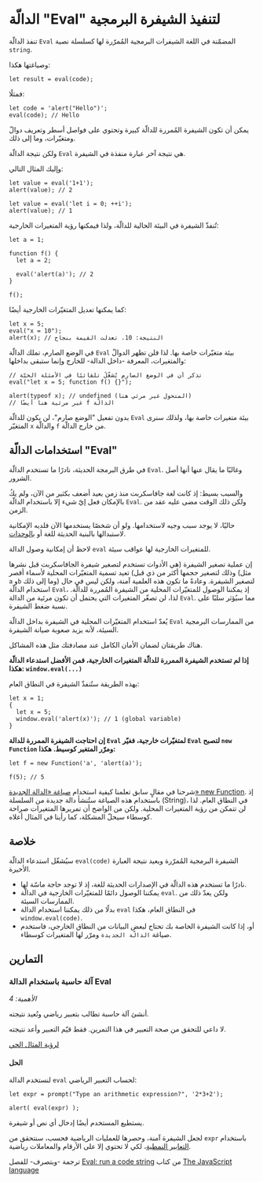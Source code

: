# الدالّة "Eval" لتنفيذ الشيفرة البرمجية

تنفذ الدالّة `Eval` المضمّنة في اللغة الشيفرات البرمجية المُمرّرة لها كسلسلة نصية `string`.

وصياغتها هكذا:

```
let result = eval(code);
```

فمثلًا:

```
let code = 'alert("Hello")';
eval(code); // Hello
```

يمكن أن تكون الشيفرة المُمررة للدالّة كبيرة وتحتوي على فواصل أسطر وتعريف دوالّ ومتغيّرات، وما إلى ذلك.

ولكن نتيجة الدالّة `Eval` هي نتيجة آخر عبارة منفذة في الشيفرة.

وإليك المثال التالي:


```
let value = eval('1+1');
alert(value); // 2
```

```
let value = eval('let i = 0; ++i');
alert(value); // 1
```

تُنفذّ الشيفرة في البيئة الحالية للدالّة، ولذا فيمكنها رؤية المتغيرات الخارجية:

```
let a = 1;

function f() {
  let a = 2;

  eval('alert(a)'); // 2
}

f();
```

كما يمكنها تعديل المتغيّرات الخارجية أيضًا:

```
let x = 5;
eval("x = 10");
alert(x); // النتيجة: ‫10، تعدلت القيمة بنجاح
```

في الوضع الصارم، تملك الدالّة `Eval` بيئة متغيّرات خاصة بها. لذا فلن تظهر الدوالّ والمتغيرات، المعرفة -داخل الدالة- للخارج وإنما ستبقى بداخلها:

```
// تذكر أن في الوضع الصارم يُشغّلُ تلقائيًا في الأمثلة الحيّة
eval("let x = 5; function f() {}");

alert(typeof x); // undefined (المتحول غير مرئي هنا)
// ‫الدالّة f غير مرئية هنا أيضًا
```
بدون تفعيل "الوضع صارم"، لن يكون للدالّة `Eval` بيئة متغيرات خاصة بها، ولذلك سنرى المتغيّر `x` والدالّة `f` من خارج الدالّة.

## استخدامات الدالّة "Eval"

في طرق البرمجة الحديثة، نادرًا ما تستخدم الدالّة `Eval`. وغالبًا ما يقال عنها أنها أصل الشرور.

والسبب بسيط: إذ كانت لغة جافاسكربت منذ زمن بعيد أضعف بكثير من الآن، ولم يكُ بالإمكان فعل إيّ شيء إلا باستخدام الدالّة `Eval`. ولكن ذلك الوقت مضى عليه عقد من الزمن.

حاليًا، لا يوجد سبب وجيه لاستخدامها. ولو أن شخصًا يستخدمها الآن فلديه الإمكانية لاستبدالها بالبنية الحديثة للغة أو [بالوحدات](info:modules).

لاحظ أن إمكانية وصول الدالة `eval` للمتغيرات الخارجية لها عواقب سيئة.

إن عملية تصغير الشيفرة (هي الأدوات تستخدم لتصغير شيفرة الجافاسكربت قبل نشرها وذلك لتصغير حجمها أكثر من ذي قبل) تعيد تسمية المتغيّرات المحلية لأسماء أقصر (مثل `a` و`b` وما إلى ذلك) لتصغير الشيفرة. وعادةً ما تكون هذه العلمية آمنة، ولكن ليس في حال استخدام الدالّة `Eval`، إذ يمكننا الوصول للمتغيّرات المحلية من الشيفرة المُمررة للدالّة. لذا، لن تصغّر المتغيرات التي يحتمل أن تكون مرئية من الدالة `Eval`. مما سيُؤثر سلبًا على نسبة ضغط الشيفرة.

يُعدّ استخدام المتغيّرات المحلية في الشيفرة بداخل الدالّة `Eval` من الممارسات البرمجية السيئة، لأنه يزيد صعوبة صيانة الشيفرة.

هناك طريقتان لضمان الأمان الكامل عند مصادفتك مثل هذه المشاكل.

**إذا لم تستخدم الشيفرة الممررة للدالّة المتغيرات الخارجية، فمن الأفضل استدعاء الدالّة هكذا: `window.eval(...)‎`**

بهذه الطريقة ستُنفذّ الشيفرة في النطاق العام:

```
let x = 1;
{
  let x = 5;
  window.eval('alert(x)'); // 1 (global variable)
}
```

**إن احتاجت الشيفرة الممررة للدالة `Eval` لمتغيّرات خارجية، فغيّر `Eval` لتصبح `new Function` ومرّر المتغير كوسيط. هكذا:**

```
let f = new Function('a', 'alert(a)');

f(5); // 5
```

شرحنا في مقالٍ سابق تعلمنا كيفية استخدام [صياغة «الدالة الجديدة» new Function](). إذ باستخدام هذه الصياغة ستُنشأ دالة جديدة من السلسلة (String)، في النطاق العام. لذا لن تتمكن من رؤية المتغيرات المحلية. ولكن من الواضح أن تمريرها المتغيرات صراحة كوسطاء سيحلّ المشكلة، كما رأينا في المثال أعلاه.

## خلاصة

سيُشغّل استدعاء الدالّة `eval(code)‎` الشيفرة البرمجية المُمرّرة ويعيد نتيجة العبارة الأخيرة.

- نادرًا ما تستخدم هذه الدالّة في الإصدارات الحديثة للغة، إذ لا توجد حاجة ماسّة لها.
- يمكننا الوصول دائمًا للمتغيّرات الخارجية في الدالّة `eval`. ولكن يعدّ ذلك من الممارسات السيئة.
- بدلًا من ذلك يمكننا استخدام الدالة `eval` في النطاق العام، هكذا `window.eval(code)‎`.
- أو، إذا كانت الشيفرة الخاصة بك تحتاج لبعض البيانات من النطاق الخارجي، فاستخدم صياغة `الدالّة الجديدة` ومرّر لها المتغيرات كوسطاء.

## التمارين

### آلة حاسبة باستخدام الدالة Eval

_الأهمية: 4_

أنشئ آلة حاسبة تطالب بتعبير رياضي وتُعيد نتيجته.

لا داعي للتحقق من صحة التعبير في هذا التمرين. فقط قيّم التعبير وأعد نتيجته.

[لرؤية المثال الحي](https://javascript.info/eval#)

#### الحل

لنستخدم الدالة `eval` لحساب التعبير الرياضي:

```
let expr = prompt("Type an arithmetic expression?", '2*3+2');

alert( eval(expr) );
```

يستطيع المستخدم أيضًا إدخال أي نص أو شيفرة.

لجعل الشيفرة آمنة، وحصرها للعمليات الرياضية فحسب، سنتحقق من `expr` باستخدام [التعابير النمطية](https://javascript.info/regular-expressions)، لكي لا تحتوي إلا على الأرقام والمعاملات رياضية.

ترجمة -وبتصرف- للفصل [Eval: run a code string](https://javascript.info/eval) من كتاب [The JavaScript language](https://javascript.info/js)
